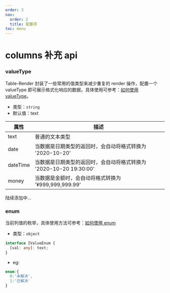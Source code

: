 ```yaml
---
order: 3
nav:
  order: 2
  title: 配置项
toc: menu
---
```


# columns 补充 api

### valueType

Table-Render 封装了一些常用的值类型来减少重复的 render 操作，配置一个 valueType 即可展示格式化响应的数据，具体使用可参考：[如何使用 valueType](/demo#使用-valuetype)。

- 类型：`string`
- 默认值：text

| 属性     | 描述                                                               |
| -------- | ------------------------------------------------------------------ |
| text     | 普通的文本类型                                                     |
| date     | 当数据是日期类型的返回时，会自动将格式转换为 '2020-10-20'          |
| dateTime | 当数据是日期类型的返回时，会自动将格式转换为 '2020-10-20 19:30:00' |
| money    | 当数据是金额时，会自动将格式转换为 '¥999,999,999.99'               |

陆续添加中...

### enum

当前列值的枚举，具体使用方法可参考：[如何使用 enum](/demo#使用-enum)

- 类型：`object`

```typescript
interface IValueEnum {
  [val: any]: text;
}
```

- eg:

```javascript
enum:{
  0:'未解决',
  1:'已解决'
}
```
